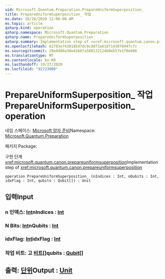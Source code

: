```yaml
---
uid: Microsoft.Quantum.Preparation.PrepareUniformSuperposition_
title: PrepareUniformSuperposition_ 작업
ms.date: 10/26/2020 12:00:00 AM
ms.topic: article
qsharp.kind: operation
qsharp.namespace: Microsoft.Quantum.Preparation
qsharp.name: PrepareUniformSuperposition_
qsharp.summary: Implementation step of <xref:microsoft.quantum.canon.prepareuniformsuperposition>
ms.openlocfilehash: 62783e7430185d7dc9cddf3a61d7143076947cfc
ms.sourcegitcommit: 29e0d88a30e4166fa580132124b0eb57e1f0e986
ms.translationtype: MT
ms.contentlocale: ko-KR
ms.lasthandoff: 10/27/2020
ms.locfileid: "92723000"
---
```

# <a name="prepareuniformsuperposition_-operation"></a><span data-ttu-id="c7421-102">PrepareUniformSuperposition_ 작업</span><span class="sxs-lookup"><span data-stu-id="c7421-102">PrepareUniformSuperposition_ operation</span></span>

<span data-ttu-id="c7421-103">네임 스페이스: [Microsoft 양자 준비](xref:Microsoft.Quantum.Preparation)</span><span class="sxs-lookup"><span data-stu-id="c7421-103">Namespace: [Microsoft.Quantum.Preparation](xref:Microsoft.Quantum.Preparation)</span></span>

<span data-ttu-id="c7421-104">패키지 [](https://nuget.org/packages/)</span><span class="sxs-lookup"><span data-stu-id="c7421-104">Package: [](https://nuget.org/packages/)</span></span>


<span data-ttu-id="c7421-105">구현 단계 <xref:microsoft.quantum.canon.prepareuniformsuperposition></span><span class="sxs-lookup"><span data-stu-id="c7421-105">Implementation step of <xref:microsoft.quantum.canon.prepareuniformsuperposition></span></span>

```qsharp
operation PrepareUniformSuperposition_ (nIndices : Int, nQubits : Int, idxFlag : Int, qubits : Qubit[]) : Unit
```


## <a name="input"></a><span data-ttu-id="c7421-106">입력</span><span class="sxs-lookup"><span data-stu-id="c7421-106">Input</span></span>

### <a name="nindices--int"></a><span data-ttu-id="c7421-107">n 인덱스: [Int](xref:microsoft.quantum.lang-ref.int)</span><span class="sxs-lookup"><span data-stu-id="c7421-107">nIndices : [Int](xref:microsoft.quantum.lang-ref.int)</span></span>




### <a name="nqubits--int"></a><span data-ttu-id="c7421-108">N Bits: [Int](xref:microsoft.quantum.lang-ref.int)</span><span class="sxs-lookup"><span data-stu-id="c7421-108">nQubits : [Int](xref:microsoft.quantum.lang-ref.int)</span></span>




### <a name="idxflag--int"></a><span data-ttu-id="c7421-109">idxFlag: [Int](xref:microsoft.quantum.lang-ref.int)</span><span class="sxs-lookup"><span data-stu-id="c7421-109">idxFlag : [Int](xref:microsoft.quantum.lang-ref.int)</span></span>




### <a name="qubits--qubit"></a><span data-ttu-id="c7421-110">작업 비트: 고 [비트](xref:microsoft.quantum.lang-ref.qubit)[]</span><span class="sxs-lookup"><span data-stu-id="c7421-110">qubits : [Qubit](xref:microsoft.quantum.lang-ref.qubit)[]</span></span>





## <a name="output--unit"></a><span data-ttu-id="c7421-111">출력: [단위](xref:microsoft.quantum.lang-ref.unit)</span><span class="sxs-lookup"><span data-stu-id="c7421-111">Output : [Unit](xref:microsoft.quantum.lang-ref.unit)</span></span>

